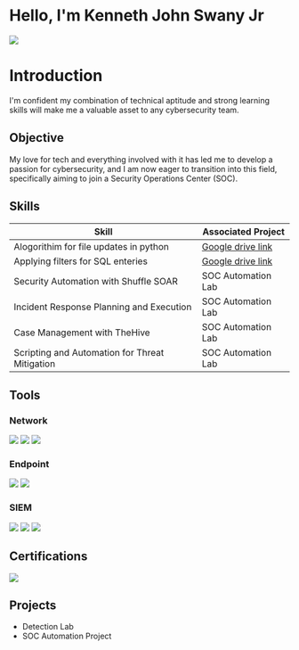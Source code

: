 # Hello, I'm Kenneth John Swany Jr
<a href="https://www.linkedin.com/in/kennethswany/"><img src="https://img.shields.io/badge/-LinkedIn-0072b1?&style=for-the-badge&logo=linkedin&logoColor=white" /></a>

# Introduction
I'm confident my combination of technical aptitude and strong learning skills will make me a valuable asset to any cybersecurity team.

## Objective
My love for tech and everything involved with it has led me to develop a passion for cybersecurity, and I am now eager to transition into this field, specifically aiming to join a Security Operations Center (SOC).

## Skills

| Skill                                         | Associated Project         |
|-----------------------------------------------|----------------------------|
| Alogorithim for file updates in python          | <a href="https://docs.google.com/document/d/1NOwt04p-MY25O0uLBpof8eZDDjdHIdlmTw-iBxLFkc0/edit?usp=drive_link">Google drive link
| Applying filters for SQL enteries | <a href="https://docs.google.com/document/d/1v1WSSLvI9H3h5RGgWBBqqUv-kndp0zhJ5HxQdQsF8Qc/edit?usp=drive_link">Google drive link</a>|
| Security Automation with Shuffle SOAR         | SOC Automation Lab|
| Incident Response Planning and Execution      | SOC Automation Lab|
| Case Management with TheHive                  | SOC Automation Lab|
| Scripting and Automation for Threat Mitigation | SOC Automation Lab|

## Tools

### Network
<div>
    <img src="https://img.shields.io/badge/-Wireshark-1679A7?&style=for-the-badge&logo=Wireshark&logoColor=white" />
    <img src="https://img.shields.io/badge/-Suricata-EF3B2D?&style=for-the-badge&logo=Suricata&logoColor=white" />
    <img src="https://img.shields.io/badge/-Zeek-777BB4?&style=for-the-badge&logo=Zeek&logoColor=white" />
</div>

### Endpoint
<div>
    <img src="https://img.shields.io/badge/-Microsoft_Defender_for_Endpoint-00A4EF?&style=for-the-badge&logo=Microsoft&logoColor=white" />
    <img src="https://img.shields.io/badge/-Velociraptor-4B275F?&style=for-the-badge&logo=Velociraptor&logoColor=white" />
</div>

### SIEM
<div>
    <img src="https://img.shields.io/badge/-Microsoft_Sentinel-0078D4?&style=for-the-badge&logo=Microsoft&logoColor=white" />
    <img src="https://img.shields.io/badge/-Splunk-000000?&style=for-the-badge&logo=Splunk&logoColor=white" />
    <img src="https://img.shields.io/badge/-Elastic-005571?&style=for-the-badge&logo=Elastic&logoColor=white" />
</div>

## Certifications
<div>
<img src="https://img.shields.io/badge/-Security%2B-FF0000?&style=for-the-badge&logo=CompTIA&logoColor=white" />
</div>

## Projects
- Detection Lab
- SOC Automation Project

